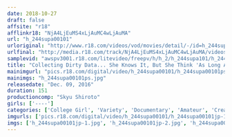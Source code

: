```yaml
---
date: 2018-10-27
draft: false
affsite: "r18"
afflinkr18: "NjA4LjEuMS4xLjAuMC4wLjAuMA"
url: "h_244supa00101"
urloriginal: "http://www.r18.com/videos/vod/movies/detail/-/id=h_244supa00101"
urlfinal: "http://media.r18.com/track/NjA4LjEuMS4xLjAuMC4wLjAuMA/videos/vod/movies/detail/-/id=h_244supa00101"
samplevid: "awspv3001.r18.com/litevideo/freepv/h/h_2/h_244supa101/h_244supa101_dmb_w.mp4"
title: "Collecting Dirty Data... She Knows It, But She Think 'As Long As I'm With My Friends...' So These Amateur Girls So Anywhere They're Told To In This Thorough Investigation! Extreme Amateur Schoolgirls and Boys 8 Compilation!"
mainimgurl: "pics.r18.com/digital/video/h_244supa00101/h_244supa00101ps.jpg"
mainimgs: "h_244supa00101ps.jpg"
releasedate: "Dec. 09, 2016"
duration: 151
productioncomp: "Skyu Shiroto"
girls: ['----']
categories: ['College Girl', 'Variety', 'Documentary', 'Amateur', 'Creampie', 'Blowjob', 'Hi-Def']
imgurls: ['pics.r18.com/digital/video/h_244supa00101/h_244supa00101jp-1.jpg', 'pics.r18.com/digital/video/h_244supa00101/h_244supa00101jp-2.jpg', 'pics.r18.com/digital/video/h_244supa00101/h_244supa00101jp-3.jpg', 'pics.r18.com/digital/video/h_244supa00101/h_244supa00101jp-4.jpg', 'pics.r18.com/digital/video/h_244supa00101/h_244supa00101jp-5.jpg', 'pics.r18.com/digital/video/h_244supa00101/h_244supa00101jp-6.jpg', 'pics.r18.com/digital/video/h_244supa00101/h_244supa00101jp-7.jpg', 'pics.r18.com/digital/video/h_244supa00101/h_244supa00101jp-8.jpg', 'pics.r18.com/digital/video/h_244supa00101/h_244supa00101jp-9.jpg', 'pics.r18.com/digital/video/h_244supa00101/h_244supa00101jp-10.jpg', 'pics.r18.com/digital/video/h_244supa00101/h_244supa00101jp-11.jpg', 'pics.r18.com/digital/video/h_244supa00101/h_244supa00101jp-12.jpg', 'pics.r18.com/digital/video/h_244supa00101/h_244supa00101jp-13.jpg', 'pics.r18.com/digital/video/h_244supa00101/h_244supa00101jp-14.jpg', 'pics.r18.com/digital/video/h_244supa00101/h_244supa00101jp-15.jpg', 'pics.r18.com/digital/video/h_244supa00101/h_244supa00101jp-16.jpg', 'pics.r18.com/digital/video/h_244supa00101/h_244supa00101jp-17.jpg', 'pics.r18.com/digital/video/h_244supa00101/h_244supa00101jp-18.jpg', 'pics.r18.com/digital/video/h_244supa00101/h_244supa00101jp-19.jpg', 'pics.r18.com/digital/video/h_244supa00101/h_244supa00101jp-20.jpg']
imgs: ['h_244supa00101jp-1.jpg', 'h_244supa00101jp-2.jpg', 'h_244supa00101jp-3.jpg', 'h_244supa00101jp-4.jpg', 'h_244supa00101jp-5.jpg', 'h_244supa00101jp-6.jpg', 'h_244supa00101jp-7.jpg', 'h_244supa00101jp-8.jpg', 'h_244supa00101jp-9.jpg', 'h_244supa00101jp-10.jpg', 'h_244supa00101jp-11.jpg', 'h_244supa00101jp-12.jpg', 'h_244supa00101jp-13.jpg', 'h_244supa00101jp-14.jpg', 'h_244supa00101jp-15.jpg', 'h_244supa00101jp-16.jpg', 'h_244supa00101jp-17.jpg', 'h_244supa00101jp-18.jpg', 'h_244supa00101jp-19.jpg', 'h_244supa00101jp-20.jpg']
---
```

